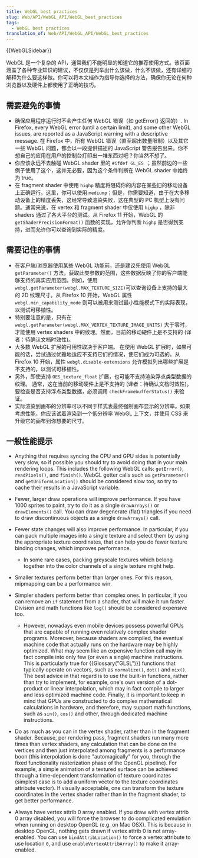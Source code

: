 ```yaml
---
title: WebGL best practices
slug: Web/API/WebGL_API/WebGL_best_practices
tags:
  - WebGL best practices
translation_of: Web/API/WebGL_API/WebGL_best_practices
---
```

{{WebGLSidebar}}

WebGL 是一个复杂的 API，通常我们不能明显的知道它的推荐使用方式。该页面涵盖了各种专业知识的建议，不仅仅是列举出什么该做，什么不该做，还有详细的解释为什么要这样做。你可以将本文档作为指导你选择的方法，确保你无论在何种浏览器以及硬件上都使用了正确的技巧。

## 需要避免的事情

- 确保应用程序运行时不会产生任何 WebGL 错误（如 getError() 返回的）. In Firefox, every WebGL error (until a certain limit), and some other WebGL issues, are reported as a JavaScript warning with a descriptive message. 在 Firefox 中，所有 WebGL 错误（直至超出数量限制）以及其它一些 WebGL 问题，都会以一段提供描述的 JavaScript 警告报告出来。你不想自己的应用在用户的控制台打印出一堆东西对吧？你当然不想了。
- 你应该永远不去触碰 WebGL shader 里的 `#ifdef GL_ES `；虽然前边的一些例子使用了这个，这并无必要，因为这个条件判断在 WebGL shader 中始终为 true。
- 在 fragment shader 中使用 `highp` 精度将阻碍你的内容在某些旧的移动设备上正确运行。这里，你可以使用 `mediump`；但是，你需要知道，由于在大多移动设备上的精度丢失，这经常导致渲染失败，这在典型的 PC 机型上没有问题。通常来说，在 vertex 和 fragment shader 中仅使用 `highp` ，除非 shaders 通过了各大平台的测试。从 Firefox 11 开始，WebGL 的 `getShaderPrecisionFormat()` 函数的实现，允许你判断 `highp` 是否得到支持，进而允许你可以查询到实际的精度。

## 需要记住的事情

- 在客户端/浏览器使用某些 WebGL 功能前，还是建议先使用 WebGL `getParameter()` 方法，获取此类参数的范围，这些数据反映了你的客户端能够支持的真实应用范围。例如，使用 `webgl.getParameter(webgl.MAX_TEXTURE_SIZE)`可以查询设备上支持的最大的 2D 纹理尺寸。从 Firefox 10 开始，WebGL 属性 `webgl.min_capability_mode` 则可以被用来测试最小性能模式下的实际表现，以测试可移植性。
- 特别要注意的是，只有在 `webgl.getParameter(webgl.MAX_VERTEX_TEXTURE_IMAGE_UNITS)` 大于零时，才能使用 vertex shaders 中的纹理。然而，目前的移动硬件上是不支持的 (译者：待确认文档时效性)。
- 大多数 WebGL 扩展的可用性取决于客户端。 在使用 WebGL 扩展时，如果可能的话，尝试通过优雅地适应不支持它们的情况，使它们成为可选的。从 Firefox 10 开始，属性 `webgl.disable-extensions` 允许模拟列出哪些扩展是不支持的，以测试可移植性。
- 另外，即使支持 `OES_texture_float` 扩展，也可能不支持渲染浮点类型数据的纹理。 通常，这在当前的移动硬件上是不支持的 (译者：待确认文档时效性)。 要检查是否支持浮点类型数据，必须调用 `checkFramebufferStatus()` 来验证。
- 实际渲染到画布的分辨率可以不同于样式表最终强制画布显示的分辨率。如果考虑性能，你应该试着渲染到一个低分辨率 WebGL 上下文，并使用 CSS 来升级它的画布到你想要的尺寸。

## 一般性能提示

- Anything that requires syncing the CPU and GPU sides is potentially very slow, so if possible you should try to avoid doing that in your main rendering loops. This includes the following WebGL calls: `getError()`, `readPixels()`, and `finish()`. WebGL getter calls such as `getParameter()` and `getUniformLocation()` should be considered slow too, so try to cache their results in a JavaScript variable.
- Fewer, larger draw operations will improve performance. If you have 1000 sprites to paint, try to do it as a single `drawArrays()` or `drawElements()` call. You can draw degenerate (flat) triangles if you need to draw discontinuous objects as a single `drawArrays()` call.
- Fewer state changes will also improve performance. In particular, if you can pack multiple images into a single texture and select them by using the appropriate texture coordinates, that can help you do fewer texture binding changes, which improves performance.

  - In some rare cases, packing greyscale textures which belong together into the color channels of a single texture might help.

- Smaller textures perform better than larger ones. For this reason, mipmapping can be a performance win.
- Simpler shaders perform better than complex ones. In particular, if you can remove an `if` statement from a shader, that will make it run faster. Division and math functions like `log()` should be considered expensive too.

  - However, nowadays even mobile devices possess powerful GPUs that are capable of running even relatively complex shader programs. Moreover, because shaders are compiled, the eventual machine code that actually runs on the hardware may be highly optimized. What may seem like an expensive function call may in fact compile into only few (or even a single) machine instructions. This is particularly true for {{Glossary("GLSL")}} functions that typically operate on vectors, such as `normalize()`, `dot()` and `mix()`. The best advice in that regard is to use the built-in functions, rather than try to implement, for example, one's own version of a dot-product or linear interpolation, which may in fact compile to larger and less optimized machine code. Finally, it is important to keep in mind that GPUs are constructed to do complex mathematical calculations in hardware, and therefore, may support math functions, such as `sin()`, `cos()` and other, through dedicated machine instructions.

- Do as much as you can in the vertex shader, rather than in the fragment shader. Because, per rendering pass, fragment shaders run many more times than vertex shaders, any calculation that can be done on the vertices and then just interpolated among fragments is a performance boon (this interpolation is done "automagically" for you, through the fixed functionality rasterization phase of the OpenGL pipeline). For example, a simple animation of a textured surface can be achieved through a time-dependent transformation of texture coordinates (simplest case is to add a uniform vector to the texture coordinates attribute vector). If visually acceptable, one can transform the texture coordinates in the vertex shader rather than in the fragment shader, to get better performance.
- Always have vertex attrib 0 array enabled. If you draw with vertex attrib 0 array disabled, you will force the browser to do complicated emulation when running on desktop OpenGL (e.g. on Mac OSX). This is because in desktop OpenGL, nothing gets drawn if vertex attrib 0 is not array-enabled. You can use `bindAttribLocation()` to force a vertex attribute to use location `0`, and use `enableVertexAttribArray()` to make it array-enabled.
